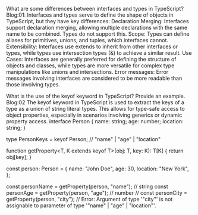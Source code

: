 What are some differences between interfaces and types in TypeScript?
Blog:01:
Interfaces and types serve to define the shape of objects in TypeScript, but they have key differences: 
Declaration Merging:
Interfaces support declaration merging, allowing multiple declarations with the same name to be combined. Types do not support this.
Scope:
Types can define aliases for primitives, unions, and tuples, which interfaces cannot.
Extensibility:
Interfaces use extends to inherit from other interfaces or types, while types use intersection types (&) to achieve a similar result.
Use Cases:
Interfaces are generally preferred for defining the structure of objects and classes, while types are more versatile for complex type manipulations like unions and intersections.
Error messages:
Error messages involving interfaces are considered to be more readable than those involving types.


What is the use of the keyof keyword in TypeScript? Provide an example.
Blog:02
The keyof keyword in TypeScript is used to extract the keys of a type as a union of string literal types. This allows for type-safe access to object properties, especially in scenarios involving generics or dynamic property access. 
interface Person {
  name: string;
  age: number;
  location: string;
}

type PersonKeys = keyof Person; // "name" | "age" | "location"

function getProperty<T, K extends keyof T>(obj: T, key: K): T[K] {
  return obj[key];
}

const person: Person = {
  name: "John Doe",
  age: 30,
  location: "New York",
};

const personName = getProperty(person, "name"); // string
const personAge = getProperty(person, "age");   // number
// const personCity = getProperty(person, "city"); // Error: Argument of type '"city"' is not assignable to parameter of type '"name" | "age" | "location"'.

